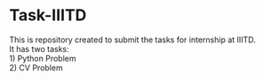 # Task-IIITD
This is repository created to submit the tasks for internship at IIITD.<br/> It has two tasks:<br/>1) Python Problem<br/>2) CV Problem
